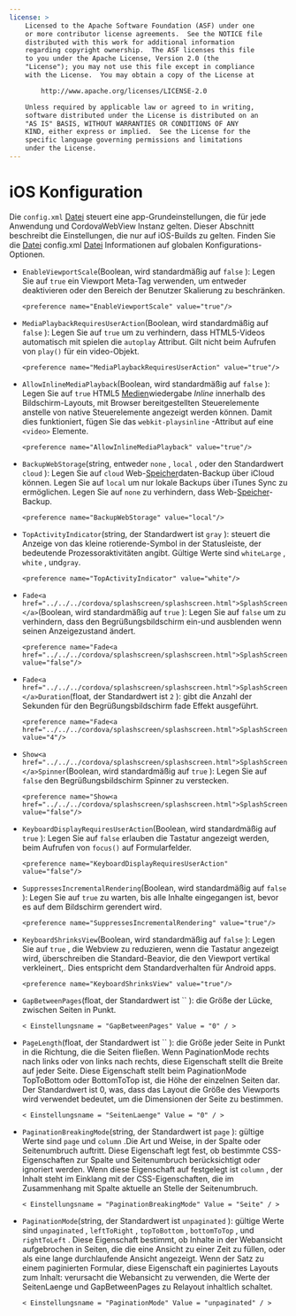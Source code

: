 ```yaml
---
license: >
    Licensed to the Apache Software Foundation (ASF) under one
    or more contributor license agreements.  See the NOTICE file
    distributed with this work for additional information
    regarding copyright ownership.  The ASF licenses this file
    to you under the Apache License, Version 2.0 (the
    "License"); you may not use this file except in compliance
    with the License.  You may obtain a copy of the License at

        http://www.apache.org/licenses/LICENSE-2.0

    Unless required by applicable law or agreed to in writing,
    software distributed under the License is distributed on an
    "AS IS" BASIS, WITHOUT WARRANTIES OR CONDITIONS OF ANY
    KIND, either express or implied.  See the License for the
    specific language governing permissions and limitations
    under the License.
---
```


# iOS Konfiguration

Die `config.xml` <a href="../../../cordova/file/fileobj/fileobj.html">Datei</a> steuert eine app-Grundeinstellungen, die für jede Anwendung und CordovaWebView Instanz gelten. Dieser Abschnitt beschreibt die Einstellungen, die nur auf iOS-Builds zu gelten. Finden Sie die <a href="../../../cordova/file/fileobj/fileobj.html">Datei</a> config.xml <a href="../../../cordova/file/fileobj/fileobj.html">Datei</a> Informationen auf globalen Konfigurations-Optionen.

*   `EnableViewportScale`(Boolean, wird standardmäßig auf `false` ): Legen Sie auf `true` ein Viewport Meta-Tag verwenden, um entweder deaktivieren oder den Bereich der Benutzer Skalierung zu beschränken.
    
        <preference name="EnableViewportScale" value="true"/>
        

*   `MediaPlaybackRequiresUserAction`(Boolean, wird standardmäßig auf `false` ): Legen Sie auf `true` um zu verhindern, dass HTML5-Videos automatisch mit spielen die `autoplay` Attribut. Gilt nicht beim Aufrufen von `play()` für ein video-Objekt.
    
        <preference name="MediaPlaybackRequiresUserAction" value="true"/>
        

*   `AllowInlineMediaPlayback`(Boolean, wird standardmäßig auf `false` ): Legen Sie auf `true` HTML5 <a href="../../../cordova/media/media.html">Medien</a>wiedergabe *Inline* innerhalb des Bildschirm-Layouts, mit Browser bereitgestellten Steuerelemente anstelle von native Steuerelemente angezeigt werden können. Damit dies funktioniert, fügen Sie das `webkit-playsinline` -Attribut auf eine `<video>` Elemente.
    
        <preference name="AllowInlineMediaPlayback" value="true"/>
        

*   `BackupWebStorage`(string, entweder `none` , `local` , oder den Standardwert `cloud` ): Legen Sie auf `cloud` Web-<a href="../../../cordova/storage/storage.html">Speicher</a>daten-Backup über iCloud können. Legen Sie auf `local` um nur lokale Backups über iTunes Sync zu ermöglichen. Legen Sie auf `none` zu verhindern, dass Web-<a href="../../../cordova/storage/storage.html">Speicher</a>-Backup.
    
        <preference name="BackupWebStorage" value="local"/>
        

*   `TopActivityIndicator`(string, der Standardwert ist `gray` ): steuert die Anzeige von das kleine rotierende-Symbol in der Statusleiste, der bedeutende Prozessoraktivitäten angibt. Gültige Werte sind `whiteLarge` , `white` , und`gray`.
    
        <preference name="TopActivityIndicator" value="white"/>
        

*   `Fade<a href="../../../cordova/splashscreen/splashscreen.html">SplashScreen</a>`(Boolean, wird standardmäßig auf `true` ): Legen Sie auf `false` um zu verhindern, dass den Begrüßungsbildschirm ein-und ausblenden wenn seinen Anzeigezustand ändert.
    
        <preference name="Fade<a href="../../../cordova/splashscreen/splashscreen.html">SplashScreen</a>" value="false"/>
        

*   `Fade<a href="../../../cordova/splashscreen/splashscreen.html">SplashScreen</a>Duration`(float, der Standardwert ist `2` ): gibt die Anzahl der Sekunden für den Begrüßungsbildschirm fade Effekt ausgeführt.
    
        <preference name="Fade<a href="../../../cordova/splashscreen/splashscreen.html">SplashScreen</a>Duration" value="4"/>
        

*   `Show<a href="../../../cordova/splashscreen/splashscreen.html">SplashScreen</a>Spinner`(Boolean, wird standardmäßig auf `true` ): Legen Sie auf `false` den Begrüßungsbildschirm Spinner zu verstecken.
    
        <preference name="Show<a href="../../../cordova/splashscreen/splashscreen.html">SplashScreen</a>Spinner" value="false"/>
        

*   `KeyboardDisplayRequiresUserAction`(Boolean, wird standardmäßig auf `true` ): Legen Sie auf `false` erlauben die Tastatur angezeigt werden, beim Aufrufen von `focus()` auf Formularfelder.
    
        <preference name="KeyboardDisplayRequiresUserAction" value="false"/>
        

*   `SuppressesIncrementalRendering`(Boolean, wird standardmäßig auf `false` ): Legen Sie auf `true` zu warten, bis alle Inhalte eingegangen ist, bevor es auf dem Bildschirm gerendert wird.
    
        <preference name="SuppressesIncrementalRendering" value="true"/>
        

*   `KeyboardShrinksView`(Boolean, wird standardmäßig auf `false` ): Legen Sie auf `true` , die Webview zu reduzieren, wenn die Tastatur angezeigt wird, überschreiben die Standard-Beavior, die den Viewport vertikal verkleinert,. Dies entspricht dem Standardverhalten für Android apps.
    
        <preference name="KeyboardShrinksView" value="true"/>
        

*   `GapBetweenPages`(float, der Standardwert ist `` ): die Größe der Lücke, zwischen Seiten in Punkt.
    
        < Einstellungsname = "GapBetweenPages" Value = "0" / >
        

*   `PageLength`(float, der Standardwert ist `` ): die Größe jeder Seite in Punkt in die Richtung, die die Seiten fließen. Wenn PaginationMode rechts nach links oder von links nach rechts, diese Eigenschaft stellt die Breite auf jeder Seite. Diese Eigenschaft stellt beim PaginationMode TopToBottom oder BottomToTop ist, die Höhe der einzelnen Seiten dar. Der Standardwert ist 0, was, dass das Layout die Größe des Viewports wird verwendet bedeutet, um die Dimensionen der Seite zu bestimmen.
    
        < Einstellungsname = "SeitenLaenge" Value = "0" / >
        

*   `PaginationBreakingMode`(string, der Standardwert ist `page` ): gültige Werte sind `page` und `column` .Die Art und Weise, in der Spalte oder Seitenumbruch auftritt. Diese Eigenschaft legt fest, ob bestimmte CSS-Eigenschaften zur Spalte und Seitenumbruch berücksichtigt oder ignoriert werden. Wenn diese Eigenschaft auf festgelegt ist `column` , der Inhalt steht im Einklang mit der CSS-Eigenschaften, die im Zusammenhang mit Spalte aktuelle an Stelle der Seitenumbruch.
    
        < Einstellungsname = "PaginationBreakingMode" Value = "Seite" / >
        

*   `PaginationMode`(string, der Standardwert ist `unpaginated` ): gültige Werte sind `unpaginated` , `leftToRight` , `topToBottom` , `bottomToTop` , und `rightToLeft` . Diese Eigenschaft bestimmt, ob Inhalte in der Webansicht aufgebrochen in Seiten, die die eine Ansicht zu einer Zeit zu füllen, oder als eine lange durchlaufende Ansicht angezeigt. Wenn der Satz zu einem paginierten Formular, diese Eigenschaft ein paginiertes Layouts zum Inhalt: verursacht die Webansicht zu verwenden, die Werte der SeitenLaenge und GapBetweenPages zu Relayout inhaltlich schaltet.
    
        < Einstellungsname = "PaginationMode" Value = "unpaginated" / >